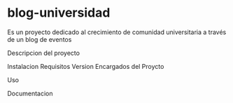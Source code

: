 # blog-universidad
Es un proyecto dedicado al crecimiento de comunidad universitaria a través de un blog de eventos

Descripcion del proyecto

Instalacion
Requisitos
Version
Encargados del Proycto

Uso

Documentacion
